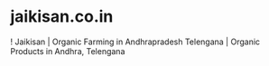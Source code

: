 # jaikisan.co.in
!
Jaikisan | Organic Farming in Andhrapradesh Telengana | Organic Products in Andhra, Telengana
